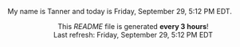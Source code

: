 My name is Tanner and today is Friday, September 29, 5:12 PM EDT.

<p align="center">This <i>README</i> file is generated <b>every 3 hours</b>!</br>Last refresh: Friday, September 29, 5:12 PM EDT<br /></p>
